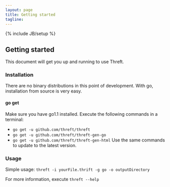 ```yaml
---
layout: page
title: Getting started
tagline: 
---
```

{% include JB/setup %}

## Getting started
This document will get you up and running to use Threft.

### Installation
There are no binary distributions in this point of development. With go, installation from source is very easy.
#### go get
Make sure you have go1.1 installed.
Execute the following commands in a terminal:
 - `go get -u github.com/threft/threft`
 - `go get -u github.com/threft/threft-gen-go`
 - `go get -u github.com/threft/threft-gen-html`
 Use the same commands to update to the latest version.

### Usage
Simple usage:
`threft -i yourFile.thrift -g go -o outputDirectory`

For more information, execute `threft --help`
